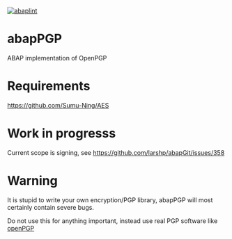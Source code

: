 [![abaplint](https://app.abaplint.org/badges/larshp/abapPGP)](http://app.abaplint.org/project/larshp/abapPGP)

# abapPGP
ABAP implementation of OpenPGP

# Requirements
https://github.com/Sumu-Ning/AES

# Work in progresss

Current scope is signing, see https://github.com/larshp/abapGit/issues/358

# Warning

It is stupid to write your own encryption/PGP library, abapPGP will most certainly contain severe bugs.

Do not use this for anything important, instead use real PGP software like [openPGP](http://openpgp.org/)

